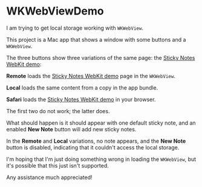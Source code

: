 # WKWebViewDemo

I am trying to get local storage working with `WKWebView`.

This project is a Mac app that shows a window with some buttons and a `WKWebView`.

The three buttons show three variations of the same page: the [Sticky Notes WebKit demo](https://webkit.org/demos/sticky-notes/):

**Remote** loads the [Sticky Notes WebKit demo](https://webkit.org/demos/sticky-notes/) page in the `WKWebView`.

**Local** loads the same content from a copy in the app bundle.

**Safari** loads the [Sticky Notes WebKit demo](https://webkit.org/demos/sticky-notes/) in your browser.

The first two do not work; the latter does.

What should happen is it should appear with one default sticky note, and an enabled **New Note** button will add new sticky notes.

In the **Remote** and **Local** variations, no note appears, and the **New Note** button is disabled, indicating that it couldn't access the local storage.

I'm hoping that I'm just doing something wrong in loading the `WKWebView`, but it's possible that this just isn't supported.

Any assistance much appreciated!
